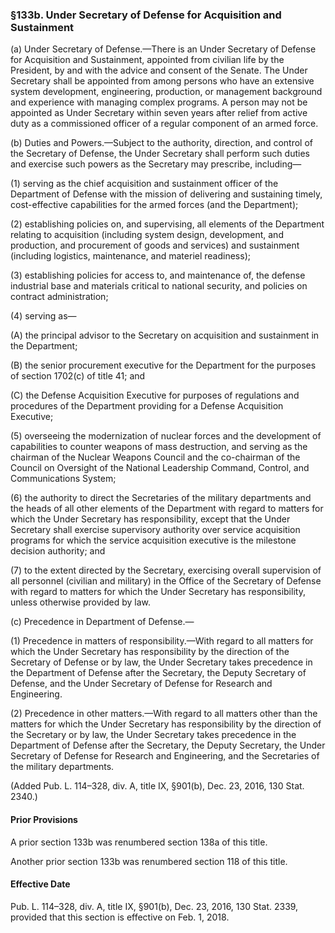 ### §133b. Under Secretary of Defense for Acquisition and Sustainment ###

(a) Under Secretary of Defense.—There is an Under Secretary of Defense for Acquisition and Sustainment, appointed from civilian life by the President, by and with the advice and consent of the Senate. The Under Secretary shall be appointed from among persons who have an extensive system development, engineering, production, or management background and experience with managing complex programs. A person may not be appointed as Under Secretary within seven years after relief from active duty as a commissioned officer of a regular component of an armed force.

(b) Duties and Powers.—Subject to the authority, direction, and control of the Secretary of Defense, the Under Secretary shall perform such duties and exercise such powers as the Secretary may prescribe, including—

(1) serving as the chief acquisition and sustainment officer of the Department of Defense with the mission of delivering and sustaining timely, cost-effective capabilities for the armed forces (and the Department);

(2) establishing policies on, and supervising, all elements of the Department relating to acquisition (including system design, development, and production, and procurement of goods and services) and sustainment (including logistics, maintenance, and materiel readiness);

(3) establishing policies for access to, and maintenance of, the defense industrial base and materials critical to national security, and policies on contract administration;

(4) serving as—

(A) the principal advisor to the Secretary on acquisition and sustainment in the Department;

(B) the senior procurement executive for the Department for the purposes of section 1702(c) of title 41; and

(C) the Defense Acquisition Executive for purposes of regulations and procedures of the Department providing for a Defense Acquisition Executive;

(5) overseeing the modernization of nuclear forces and the development of capabilities to counter weapons of mass destruction, and serving as the chairman of the Nuclear Weapons Council and the co-chairman of the Council on Oversight of the National Leadership Command, Control, and Communications System;

(6) the authority to direct the Secretaries of the military departments and the heads of all other elements of the Department with regard to matters for which the Under Secretary has responsibility, except that the Under Secretary shall exercise supervisory authority over service acquisition programs for which the service acquisition executive is the milestone decision authority; and

(7) to the extent directed by the Secretary, exercising overall supervision of all personnel (civilian and military) in the Office of the Secretary of Defense with regard to matters for which the Under Secretary has responsibility, unless otherwise provided by law.

(c) Precedence in Department of Defense.—

(1) Precedence in matters of responsibility.—With regard to all matters for which the Under Secretary has responsibility by the direction of the Secretary of Defense or by law, the Under Secretary takes precedence in the Department of Defense after the Secretary, the Deputy Secretary of Defense, and the Under Secretary of Defense for Research and Engineering.

(2) Precedence in other matters.—With regard to all matters other than the matters for which the Under Secretary has responsibility by the direction of the Secretary or by law, the Under Secretary takes precedence in the Department of Defense after the Secretary, the Deputy Secretary, the Under Secretary of Defense for Research and Engineering, and the Secretaries of the military departments.

(Added Pub. L. 114–328, div. A, title IX, §901(b), Dec. 23, 2016, 130 Stat. 2340.)

#### Prior Provisions ####

A prior section 133b was renumbered section 138a of this title.

Another prior section 133b was renumbered section 118 of this title.

#### Effective Date ####

Pub. L. 114–328, div. A, title IX, §901(b), Dec. 23, 2016, 130 Stat. 2339, provided that this section is effective on Feb. 1, 2018.